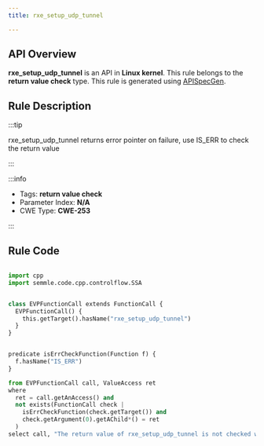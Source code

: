 ```yaml
---
title: rxe_setup_udp_tunnel

---
```



## API Overview
**rxe_setup_udp_tunnel** is an API in **Linux kernel**. This rule belongs to the **return value check** type. This rule is generated using [APISpecGen](../../tools/APISpecGen).
## Rule Description

:::tip

rxe_setup_udp_tunnel returns error pointer on failure, use IS_ERR to check the return value

:::

:::info

- Tags: **return value check**
- Parameter Index: **N/A**
- CWE Type: **CWE-253**

:::

## Rule Code
```python

import cpp
import semmle.code.cpp.controlflow.SSA


class EVPFunctionCall extends FunctionCall {
  EVPFunctionCall() {
    this.getTarget().hasName("rxe_setup_udp_tunnel")
  }
}


predicate isErrCheckFunction(Function f) {
  f.hasName("IS_ERR") 
}

from EVPFunctionCall call, ValueAccess ret
where
  ret = call.getAnAccess() and
  not exists(FunctionCall check |
    isErrCheckFunction(check.getTarget()) and
    check.getArgument(0).getAChild*() = ret
  )
select call, "The return value of rxe_setup_udp_tunnel is not checked with IS_ERR."
    
```